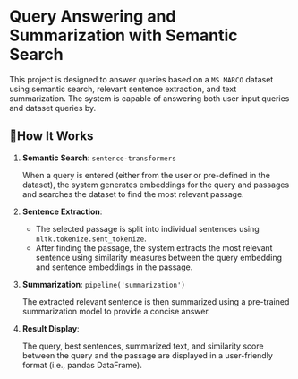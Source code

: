 # Query Answering and Summarization with Semantic Search
This project is designed to answer queries based on a `MS MARCO` dataset using semantic search, relevant sentence extraction, and text summarization. The system is capable of answering both user input queries and dataset queries by.

## 🧸How It Works
1. **Semantic Search**: `sentence-transformers`

    When a query is entered (either from the user or pre-defined in the dataset), the system generates embeddings for the query and passages and searches the dataset to find the most relevant passage.

2. **Sentence Extraction**: 
    - The selected passage is split into individual sentences using `nltk.tokenize.sent_tokenize`.
    - After finding the passage, the system extracts the most relevant sentence using similarity measures between the query embedding and sentence embeddings in the passage.

3. **Summarization**: `pipeline('summarization')`

    The extracted relevant sentence is then summarized using a pre-trained summarization model to provide a concise answer.

4. **Result Display**: 
    
    The query, best sentences, summarized text, and similarity score between the query and the passage are displayed in a user-friendly format (i.e., pandas DataFrame).
